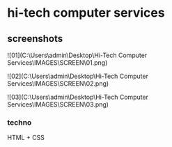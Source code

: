 # hi-tech computer services





## screenshots

![01](C:\Users\admin\Desktop\Hi-Tech Computer Services\IMAGES\SCREEN\01.png)

![02](C:\Users\admin\Desktop\Hi-Tech Computer Services\IMAGES\SCREEN\02.png)

![03](C:\Users\admin\Desktop\Hi-Tech Computer Services\IMAGES\SCREEN\03.png)





### techno

HTML + CSS
